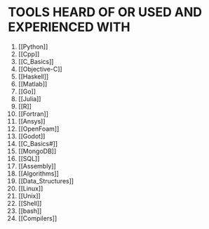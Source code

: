 # TOOLS HEARD OF OR USED AND EXPERIENCED WITH
1. [[Python]]
2. [[Cpp]]
3. [[C_Basics]]
4. [[Objective-C]]
5. [[Haskell]]
6. [[Matlab]]
7. [[Go]]
8. [[Julia]]
9. [[R]]
10. [[Fortran]]
11. [[Ansys]]
12. [[OpenFoam]]
13. [[Godot]]
14. [[C_Basics#]]
15. [[MongoDB]]
16. [[SQL]]
17. [[Assembly]]
18. [[Algorithms]]
19. [[Data_Structures]]
20. [[Linux]]
21. [[Unix]]
22. [[Shell]]
23. [[bash]]
24. [[Compilers]]

